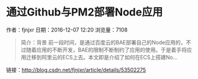 # 通过Github与PM2部署Node应用
作者：fjnjxr
日期：2016-12-07 12:20
浏览量：7108
> 简介：背景
前一段时间，是通过百度云的BAE部署自己的Node应用的，不过随着应用的不断开发，BAE的限制不断制约了应用的使用。于是着手将应用迁移到阿里云的ECS上去。本文即是介绍了如何在ECS上搭建No...

 链接：http://blog.csdn.net/fjnjxr/article/details/53502275

